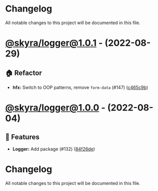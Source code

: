# Changelog

All notable changes to this project will be documented in this file.

# [@skyra/logger@1.0.1](https://github.com/skyra-project/archid-components/compare/@skyra/logger@1.0.0...@skyra/logger@1.0.1) - (2022-08-29)

## 🏠 Refactor

- **hfx:** Switch to OOP patterns, remove `form-data` (#147) ([c465c9b](https://github.com/skyra-project/archid-components/commit/c465c9b2ecff704834a17f95a0109aac721fc2df))

# [@skyra/logger@1.0.0](https://github.com/skyra-project/archid-components/tree/@skyra/logger@1.0.0) - (2022-08-04)

## 🚀 Features

- **Logger:** Add package (#132) ([84f26de](https://github.com/skyra-project/archid-components/commit/84f26de5b9835c7ea319038ff8687beee5354e0b))

# Changelog

All notable changes to this project will be documented in this file.

